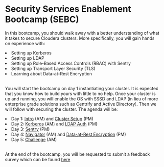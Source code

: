 # Security Services Enablement Bootcamp (SEBC)

In this bootcamp, you should walk away with a better understanding of what it takes to secure Cloudera clusters. More specifically, you will gain hands on experience with:

<li>Setting up Kerberos</li>
<li>Setting up LDAP</li>
<li>Setting up Role-Based Access Controls (RBAC) with Sentry</li>
<li>Setting up Transport Layer Security (TLS)</li>
<li>Learning about Data-at-Rest Encryption</li>

<br/>

You will start the bootcamp on day 1 instantiating your cluster. It is expected that you know how to build yours with little to no help. Once your cluster is up and running, you will enable the OS with SSSD and LDAP (in lieu of more enterprise grade solutions such as Centrify and Active Directory). Then we will follow with securing the cluster. The agenda will be:

<li>Day 1: <a href="README.md">Intro</a> (AM) and <a href="setup">Cluster Setup</a> (PM)</li>
<li>Day 2: <a href="kerberos">Kerberos</a> (AM) and <a href="ldap">LDAP Auth</a> (PM)</li>
<li>Day 3: <a href="tls>TLS</a> (AM) and <a href="sentry">Sentry</a> (PM)</li>
<li>Day 4: <a href="navigator">Navigator</a> (AM) and <a href="dare-crypt">Data-at-Rest Encryption</a> (PM)</li>
<li>Day 5: <a href="challenge">Challenge</a> (AM)</li>

<br/>

At the end of the bootcamp, you will be requested to submit a feedback survey which can be found <a href="survey">here</a>

